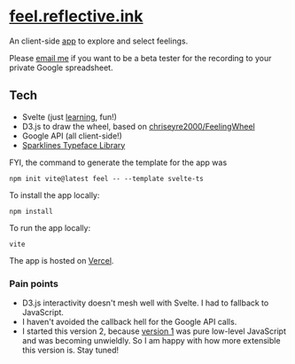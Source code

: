 # [feel.reflective.ink](https://feel.reflective.ink)

An client-side [app](https://feel.reflective.ink) to explore and select feelings.

Please [email me](mailto:namin@alum.mit.edu) if you want to be a beta tester for the recording to your private Google spreadsheet.

## Tech

- Svelte (just [learning](https://svelte.dev/tutorial/), fun!)
- D3.js to draw the wheel, based on [chriseyre2000/FeelingWheel](https://github.com/chriseyre2000/FeelingWheel)
- Google API (all client-side!)
- [Sparklines Typeface Library](https://github.com/aftertheflood/sparks)

FYI, the command to generate the template for the app was
```
npm init vite@latest feel -- --template svelte-ts
```

To install the app locally:
```
npm install
```

To run the app locally:
```
vite
```

The app is hosted on [Vercel](https://vercel.com/).

### Pain points

- D3.js interactivity doesn't mesh well with Svelte. I had to fallback to JavaScript.
- I haven't avoided the callback hell for the Google API calls.
- I started this version 2, because [version 1](https://github.com/namin/feel) was pure low-level JavaScript and was becoming unwieldly. So I am happy with how more extensible this version is. Stay tuned!
